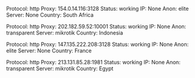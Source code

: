 Protocol: http
Proxy: 154.0.14.116:3128
Status: working
IP: None
Anon: elite
Server: None
Country: South Africa

Protocol: http
Proxy: 202.182.59.52:10001
Status: working
IP: None
Anon: transparent
Server: mikrotik
Country: Indonesia

Protocol: http
Proxy: 147.135.222.208:3128
Status: working
IP: None
Anon: elite
Server: None
Country: France

Protocol: http
Proxy: 213.131.85.28:1981
Status: working
IP: None
Anon: transparent
Server: mikrotik
Country: Egypt

